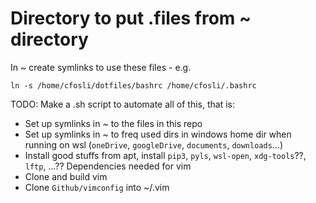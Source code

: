 # Directory to put .files from ~ directory

In ~ create symlinks to use these files - e.g.

    ln -s /home/cfosli/dotfiles/bashrc /home/cfosli/.bashrc

TODO: Make a .sh script to automate all of this, that is:

* Set up symlinks in ~ to the files in this repo
* Set up symlinks in ~ to freq used dirs in windows home dir
  when running on wsl (`oneDrive`, `googleDrive`, `documents`, `downloads`...)
* Install good stuffs from apt, install `pip3`, `pyls`, `wsl-open`, `xdg-tools`??,
  `lftp`, ...?? Dependencies needed for vim
* Clone and build vim
* Clone `Github/vimconfig` into ~/.vim
